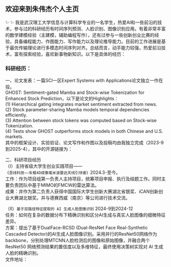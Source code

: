 ## 欢迎来到朱伟杰个人主页
✨ ✨ 我是武汉理工大学信息与计算科学专业的一名学生，热爱AI和一些前沿的技术，参与过的科研经历有时间序列预测、人脸识别、图像识别应用。有着非常丰富的数学建模经验（主建模，辅助编程写作），还有过参与一些创新创业比赛的经验，具备编程能力、作图能力、写作能力以及理论推导能力。目前的工作进展是基于最优传输理论进行多模态时间序列对齐。总结而言，动手能力较强，热爱前沿技术，富有探索经验，喜欢新事物新知识。以下是具体的经历：

### 科研经历：<br>

一、论文发表：一篇SCI一区Expert Systems with Applications论文独立一作在投。<br>
GHOST: Sentiment-gated Mamba and Stock-wise Tokenization for Enhanced Stock Prediction，以下是论文的Highlights：<br>
(1) Hierarchical gating integrates market sentiment extracted from news. <br>
(2) Stock parameter-sharing Mamba models temporal dependencies efficiently. <br>
(3) Attention between stock tokens was computed based on Stock-wise Tokenization.<br>
(4) Tests show GHOST outperforms stock models in both Chinese and U.S. markets.<br>
其中的框架设计、实验验证、论文写作和作图以及投稿均由我独立完成（2023-9到2025-4），其中的开源链接为：<br>

二、科研项目经历<br>
（I）主持省级大学生创业实践项目——```《吾线科技——车载4D成像毫米波雷达天线引领者》```2024.3-至今。<br>
工作：作为项目组第一负责人主持项目，统筹项目申报、执行及结题工作。同时主要负责团队中基于MIMO的FMCW的雷达算法。<br>
成果：并作为第二负责人获得中国国际大学生创新大赛湖北省银奖、iCAN创新创业大赛湖北银奖。并与德赛西威（南京）等公司进行技术交流。<br>

（II）```基于双路径特征提取的 AI 生成人脸图像识别``` 2024-9到2024-12<br>
任务：如何在复杂的数据分布下精确识别和区分AI生成与真实人脸图像的细微特征差异。<br>
方案：提出了基于DualFace-RCSD (Dual-ResNet Face Real-Synthetic Cascaded Detector)的AI生成人脸图像识别。采用并行的ResNet50网络作为backbone，分别处理MTCNN人脸检测后的图像和原始图像，并融合两个 ResNet50 网络预测结果的置信度以及多维特征，最终使用决策树实现对 AI 生成人脸的精确识别。<br>
文件地址：

<!--
**WHUT-zwj/WHUT-zwj** is a ✨ _special_ ✨ repository because its `README.md` (this file) appears on your GitHub profile.

Here are some ideas to get you started:

- 🔭 I’m currently working on ...
- 🌱 I’m currently learning ...
- 👯 I’m looking to collaborate on ...
- 🤔 I’m looking for help with ...
- 💬 Ask me about ...
- 📫 How to reach me: ...
- 😄 Pronouns: ...
- ⚡ Fun fact: ...
-->
